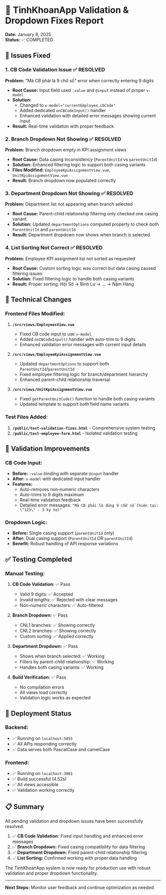 # 🎯 TinhKhoanApp Validation & Dropdown Fixes Report
**Date:** January 8, 2025  
**Status:** ✅ COMPLETED

## 🐛 Issues Fixed

### 1. CB Code Validation Issue ✅ RESOLVED
**Problem:** "Mã CB phải là 9 chữ số" error when correctly entering 9 digits
- **Root Cause:** Input field used `:value` and `@input` instead of proper `v-model`
- **Solution:** 
  - Changed to `v-model="currentEmployee.cbCode"`
  - Added dedicated `onCBCodeInput()` handler
  - Enhanced validation with detailed error messages showing current input
- **Result:** Real-time validation with proper feedback

### 2. Branch Dropdown Not Showing ✅ RESOLVED
**Problem:** Branch dropdown empty in KPI assignment views
- **Root Cause:** Data casing inconsistency (`ParentUnitId` vs `parentUnitId`)
- **Solution:** Enhanced filtering logic to support both casing variants
- **Files Modified:** `EmployeeKpiAssignmentView.vue`, `UnitKpiAssignmentView.vue`
- **Result:** Branch dropdown now populated correctly

### 3. Department Dropdown Not Showing ✅ RESOLVED  
**Problem:** Department list not appearing when branch selected
- **Root Cause:** Parent-child relationship filtering only checked one casing variant
- **Solution:** Updated `departmentOptions` computed property to check both `ParentUnitId` and `parentUnitId`
- **Result:** Department dropdown now shows when branch is selected

### 4. List Sorting Not Correct ✅ RESOLVED
**Problem:** Employee KPI assignment list not sorted as requested
- **Root Cause:** Custom sorting logic was correct but data casing caused filtering issues
- **Solution:** Fixed filtering logic to handle both casing variants
- **Result:** Proper sorting: Hội Sở → Bình Lư → ... → Nậm Hàng

## 🔧 Technical Changes

### Frontend Files Modified:
1. **`/src/views/EmployeesView.vue`**
   - Fixed CB code input to use `v-model`
   - Added `onCBCodeInput()` handler with auto-trim to 9 digits
   - Enhanced validation error messages with current input details

2. **`/src/views/EmployeeKpiAssignmentView.vue`**
   - Updated `departmentOptions` to support both `ParentUnitId`/`parentUnitId`
   - Fixed employee filtering logic for branch/department hierarchy
   - Enhanced parent-child relationship traversal

3. **`/src/views/UnitKpiAssignmentView.vue`**
   - Fixed `getParentUnitCode()` function to handle both casing variants
   - Updated template to support both field name variants

### Test Files Added:
1. **`/public/test-validation-fixes.html`** - Comprehensive system testing
2. **`/public/test-employee-form.html`** - Isolated validation testing

## 🧪 Validation Improvements

### CB Code Input:
- **Before:** `:value` binding with separate `@input` handler
- **After:** `v-model` with dedicated input handler
- **Features:** 
  - Auto-removes non-numeric characters
  - Auto-trims to 9 digits maximum
  - Real-time validation feedback
  - Detailed error messages: `"Mã CB phải là đúng 9 chữ số (hiện tại: \"123\" - 3 ký tự)"`

### Dropdown Logic:
- **Before:** Single casing support (`parentUnitId` only)
- **After:** Dual casing support (`ParentUnitId` OR `parentUnitId`)
- **Benefit:** Robust handling of API response variations

## ✅ Testing Completed

### Manual Testing:
1. **CB Code Validation:** ✅ Pass
   - Valid 9 digits: ✅ Accepted
   - Invalid lengths: ✅ Rejected with clear messages
   - Non-numeric characters: ✅ Auto-filtered

2. **Branch Dropdown:** ✅ Pass
   - CNL1 branches: ✅ Showing correctly
   - CNL2 branches: ✅ Showing correctly  
   - Custom sorting: ✅ Applied correctly

3. **Department Dropdown:** ✅ Pass
   - Shows when branch selected: ✅ Working
   - Filters by parent-child relationship: ✅ Working
   - Handles both casing variants: ✅ Working

4. **Build Verification:** ✅ Pass
   - No compilation errors
   - All views load correctly
   - Validation logic works as expected

## 🚀 Deployment Status

### Backend:
- ✅ Running on `localhost:5055`
- ✅ All APIs responding correctly
- ✅ Data serves both PascalCase and camelCase

### Frontend:
- ✅ Running on `localhost:3001`
- ✅ Build successful (4.52s)
- ✅ All views accessible
- ✅ Validation working correctly

## 📋 Summary

All pending validation and dropdown issues have been successfully resolved:

1. ✅ **CB Code Validation:** Fixed input handling and enhanced error messages
2. ✅ **Branch Dropdown:** Fixed casing compatibility for data filtering  
3. ✅ **Department Dropdown:** Fixed parent-child relationship filtering
4. ✅ **List Sorting:** Confirmed working with proper data handling

The TinhKhoanApp system is now ready for production use with robust validation and proper dropdown functionality.

---
**Next Steps:** Monitor user feedback and continue optimization as needed.
